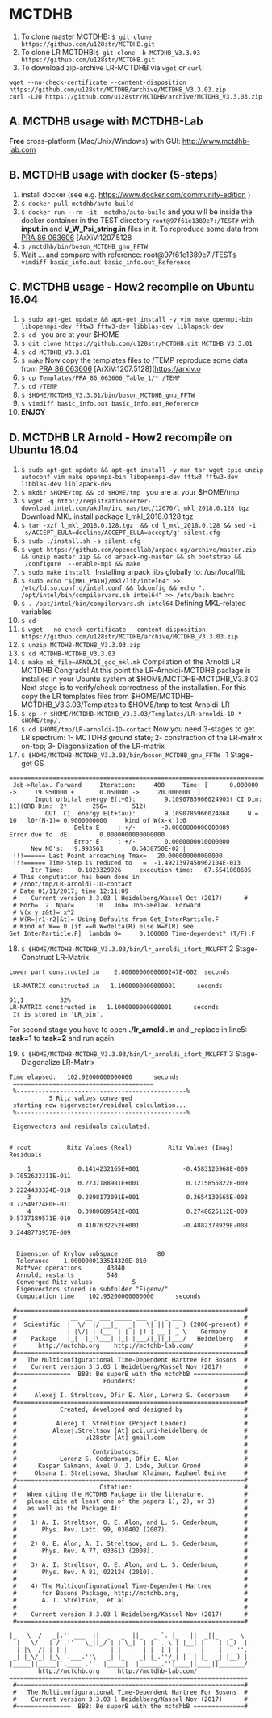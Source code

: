 # MCTDHB
1) To clone master MCTDHB: ```$ git clone https://github.com/u128str/MCTDHB.git```
2) To clone LR MCTDHB:```$ git clone -b MCTDHB_V3.3.03 https://github.com/u128str/MCTDHB.git```
3) To download zip-archive LR-MCTDHB via ```wget``` or ```curl```:
```
wget --no-check-certificate --content-disposition https://github.com/u128str/MCTDHB/archive/MCTDHB_V3.3.03.zip
curl -LJO https://github.com/u128str/MCTDHB/archive/MCTDHB_V3.3.03.zip
```

## A. MCTDHB usage with MCTDHB-Lab 
__Free__ cross-platform (Mac/Unix/Windows) with GUI: http://www.mctdhb-lab.com

## B. MCTDHB usage with docker (5-steps)
1)   install docker (see e.g. https://www.docker.com/community-edition )
2)  ````$ docker pull mctdhb/auto-build````
3)  ````$ docker run --rm -it  mctdhb/auto-build````
and you will be inside the docker container in the TEST directory ```root@97f61e1389e7:/TEST#``` with
__input.in__ and __V_W_Psi_string.in__ files in it. To reproduce some data from [PRA 86 063606](https://journals.aps.org/pra/abstract/10.1103/PhysRevA.86.063606) [ArXiV:1207.5128
4) ````$ /mctdhb/bin/boson_MCTDHB_gnu_FFTW````
5) Wait ... and compare with reference:
root@97f61e1389e7:/TEST```$ vimdiff basic_info.out basic_info.out_Reference ```

## C. MCTDHB usage - How2 recompile on Ubuntu 16.04
1) ```$ sudo apt-get update && apt-get install -y vim make openmpi-bin libopenmpi-dev fftw3 fftw3-dev libblas-dev liblapack-dev ``` 
2) ```$ cd ```  you are at your $HOME
3) ```$ git clone https://github.com/u128str/MCTDHB.git MCTDHB_V3.3.01```
4) ```$ cd MCTDHB_V3.3.01```
5) ```$ make```
Now copy the templates files to /TEMP reproduce some data from [PRA 86 063606](https://journals.aps.org/pra/abstract/10.1103/PhysRevA.86.063606) [ArXiV:1207.5128](https://arxiv.o
6) ```$ cp Templates/PRA_86_063606_Table_1/* /TEMP```
7) ```$ cd /TEMP ```
8)  ```$ $HOME/MCTDHB_V3.3.01/bin/boson_MCTDHB_gnu_FFTW ```
9)  ```$ vimdiff basic_info.out basic_info.out_Reference ```
10) __ENJOY__

## D. MCTDHB LR Arnold - How2 recompile on Ubuntu 16.04
1) ```$ sudo apt-get update && apt-get install -y man tar wget cpio unzip autoconf vim make openmpi-bin libopenmpi-dev fftw3 fftw3-dev libblas-dev liblapack-dev ``` 
2) ```$ mkdir $HOME/tmp && cd $HOME/tmp ```  you are at your $HOME/tmp
3) ```$ wget -q http://registrationcenter-download.intel.com/akdlm/irc_nas/tec/12070/l_mkl_2018.0.128.tgz  ``` Download MKL install package l_mkl_2018.0.128.tgz
4) ```$ tar -xzf l_mkl_2018.0.128.tgz  && cd l_mkl_2018.0.128 && sed -i 's/ACCEPT_EULA=decline/ACCEPT_EULA=accept/g' silent.cfg ``` 
5) ```$ sudo ./install.sh -s silent.cfg```
6) ```$ wget https://github.com/opencollab/arpack-ng/archive/master.zip && unzip master.zip && cd arpack-ng-master && sh bootstrap && ./configure  --enable-mpi && make ```
7) ```$ sudo make install ```  Installing arpack libs globally to: /usr/local/lib
8) ```$ sudo echo "${MKL_PATH}/mkl/lib/intel64" >> /etc/ld.so.conf.d/intel.conf && ldconfig && echo ". /opt/intel/bin/compilervars.sh intel64" >> /etc/bash.bashrc``` 
9) ```$ . /opt/intel/bin/compilervars.sh intel64``` Defining MKL-related variables
10) ```$ cd ```
11) ```$ wget --no-check-certificate --content-disposition https://github.com/u128str/MCTDHB/archive/MCTDHB_V3.3.03.zip```
12) ```$ unzip MCTDHB-MCTDHB_V3.3.03.zip ```
13) ```$ cd MCTDHB-MCTDHB_V3.3.03```
14) ```$ make mk_file=ARNOLDI_gcc_mkl.mk``` Compilation of the Arnoldi LR MCTDHB
Congrads! At this point the LR-Arnoldi-MCTDHB paclage is installed in your Ubuntu system at $HOME/MCTDHB-MCTDHB_V3.3.03
Next stage is to verify/check correctness of the installation. For this copy the LR templates files from $HOME/MCTDHB-MCTDHB_V3.3.03/Templates to $HOME/tmp  to test Arnoldi-LR
15) ```$ cp -r $HOME/MCTDHB-MCTDHB_V3.3.03/Templates/LR-arnoldi-1D-* $HOME/tmp/.```
16) ```$ cd $HOME/tmp/LR-arnoldi-1D-contact```
Now you need 3-stages to get LR spectrum: 1- MCTDHB ground state; 2- constraction of the LR-matrix on-top; 3- Diagonalization of the LR-matrix
17) ```$ $HOME/MCTDHB-MCTDHB_V3.3.03/bin/boson_MCTDHB_gnu_FFTW ``` 1 Stage- get GS
```
====================================================================================================
 Job->Relax. Forward     Iteration:     400     Time: [      0.000000 ->     19.950000 +       0.050000 ->     20.000000  ]
       Input orbital energy E(t+0):        9.1090785966024903( CI Dim:        11)(ORB Dim:  2*       256=       512)
          OUT  CI  energy E(t+tau):        9.1090785966024868     N =         10   l0*(N-1)= 0.9000000000     kind of W(x-x'):0
                  Delta E     : +/-       -0.0000000000000089                  Error due to  dE:        0.0000000000000000
                  Error E     : +/-        0.0000000010000000
      New NO's:   9.993561     |  0.6438750E-02 |
 !!!====== Last Point arroaching Tmax=   20.000000000000000
 !!!====== Time-Step is reduced to   =  -1.4921397450962104E-013
      Itr Time:    0.1823329926     execution time:   67.5541808605
 # This computation has been done in
 # /root/tmp/LR-arnoldi-1D-contact
 # Date 01/11/2017; time 12:11:09
 #    Current version 3.3.03 l Heidelberg/Kassel Oct (2017)      #
 # Morb=  2  Npar=      10   Job= Job->Relax. Forward
 # V(x_y_z&t)= x^2
 # W(R=|r1-r2|&t)= Using Defaults from Get_InterParticle.F
 # Kind of W== 0 [if ==0 W=delta(R) else W=f(R) see Get_InterParticle.F]  lambda_0=     0.100000 Time-dependent? (T/F):F
```
18) ```$ $HOME/MCTDHB-MCTDHB_V3.3.03/bin/lr_arnoldi_ifort_MKLFFT``` 2 Stage- Construct LR-Matrix
```
Lower part constructed in    2.8000000000000247E-002  seconds

 LR-MATRIX constructed in   1.1000000000000001      seconds
                                                                                                                                                                91,1          32%
LR-MATRIX constructed in   1.1000000000000001      seconds
 It is stored in 'LR_bin'.
```
For second stage you have to open __./lr_arnoldi.in__ and _replace in line5:  __task=1__ to __task=2__ and run again

19) ```$ $HOME/MCTDHB-MCTDHB_V3.3.03/bin/lr_arnoldi_ifort_MKLFFT``` 3 Stage- Diagonalize LR-Matrix
```
Time elapsed:   102.92000000000000      seconds
 =======================================
 %-----------------------------------------------%
           5 Ritz values converged
 starting now eigenvector/residual calculation...
 %-----------------------------------------------%

 Eigenvectors and residuals calculated.


# root          Ritz Values (Real)          Ritz Values (Imag)          Residuals

     1             0.1414232165E+001            -0.4583126968E-009             0.7052622311E-011
     2             0.2737188981E+001             0.1215855822E-009             0.2224433324E-010
     3             0.2898173091E+001             0.3654130565E-008             0.7254972480E-011
     4             0.3980689542E+001             0.2748625112E-009             0.5737189571E-010
     5             0.4107632252E+001            -0.4882378929E-008             0.2448773957E-009


  Dimension of Krylov subspace           80
  Tolerance    1.0000000133514320E-010
  Mat*vec operations       43840
  Arnoldi restarts         548
  Converged Ritz values           5
  Eigenvectors stored in subfolder "Eigenv/"
  Computation time    102.95200000000000      seconds

```

```
 #===============================================================#
 #               __  __  ___ _____ ___  _  _ ___                 #
 #  Scientific  |  \/  |/ __|_   _|   \| || | _ ) (2006-present) #
 #              | |\/| | (__  | | | |) | __ | _ \    Germany     #
 #    Package   |_|  |_|\___| |_| |___/|_||_|___/   Heidelberg   #
 #      http://mctdhb.org    http://mctdhb-lab.com/              #
 #===============================================================#
 #   The Multiconfigurational Time-Dependent Hartree For Bosons  #
 #    Current version 3.3.03 l Heidelberg/Kassel Nov (2017)      #
 #===============  BBB: Be superB with the mctdhbB ==============#
 #                        Founders:                              #
 #                                                               #
 #     Alexej I. Streltsov, Ofir E. Alon, Lorenz S. Cederbaum    #
 #===============================================================#
 #            Created, developed and designed by                 #
 #                                                               #
 #           Alexej I. Streltsov (Project Leader)                #
 #          Alexej.Streltsov [At] pci.uni-heidelberg.de          #
 #                   u128str [At] gmail.com                      #
 #                                                               #
 #                     Contributors:                             #
 #            Lorenz S. Cederbaum, Ofir E. Alon                  #
 #      Kaspar Sakmann, Axel U. J. Lode, Julian Grond            #
 #     Oksana I. Streltsova, Shachar Klaiman, Raphael Beinke     #
 #===============================================================#
 #                       Citation:                               #
 #   When citing the MCTDHB Package in the literature,           #
 #   please cite at least one of the papers 1), 2), or 3)        #
 #   as well as the Package 4):                                  #
 #                                                               #
 #    1) A. I. Streltsov, O. E. Alon, and L. S. Cederbaum,       #
 #       Phys. Rev. Lett. 99, 030402 (2007).                     #
 #                                                               #
 #    2) O. E. Alon, A. I. Streltsov, and L. S. Cederbaum,       #
 #       Phys. Rev. A 77, 033613 (2008).                         #
 #                                                               #
 #    3) A. I. Streltsov, O. E. Alon, and L. S. Cederbaum,       #
 #       Phys. Rev. A 81, 022124 (2010).                         #
 #                                                               #
 #    4) The Multiconfigurational Time-Dependent Hartree         #
 #       for Bosons Package, http://mctdhb.org,                  #
 #       A. I. Streltsov,  et al                                 #
 #                                                               #
 #    Current version 3.3.03 l Heidelberg/Kassel Nov (2017)      #
 #===============================================================#
 ____    ____    ______  _________  ______    ____  ____ ______
|_   \  /   _|.'' ___  ||  _   _  ||_   _ `. |_   ||  _||_   _  \ 
  |   \/   | / .''   \_||_/ | | \_|  | | `. \ | |__| |    | |_)  |
  | |\  /| | | |            | |      | |  | | |  __  |    |  __''.
 _| |_\/_| |_\ `.___.''\   _| |_    _| |_.''/_| |  | |_  _| |__) |
|_____||_____|`.____ .''  |_____|  |______.''|____||____||_______/
        http://mctdhb.org     http://mctdhb-lab.com/
==================================================================
 #===============================================================#
 #   The Multiconfigurational Time-Dependent Hartree For Bosons  #
 #    Current version 3.3.03 l Heidelberg/Kassel Nov (2017)      #
 #===============  BBB: Be superB with the mctdhbB ==============#
```

